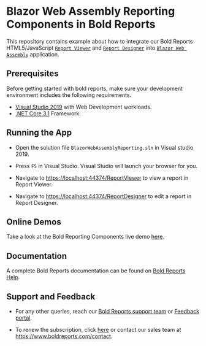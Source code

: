 # Blazor Web Assembly Reporting Components in Bold Reports

This repository contains example about how to integrate our Bold Reports HTML5/JavaScript [`Report Viewer`](https://www.boldreports.com/embedded/reporting-tools/javascript/report-viewer/?utm_source=github&utm_medium=backlinks) and [`Report Designer`](https://www.boldreports.com/embedded/reporting-tools/javascript/report-designer/?utm_source=github&utm_medium=backlinks) into [`Blazor Web Assembly`](https://dotnet.microsoft.com/apps/aspnet/web-apps/blazor/) application.

## Prerequisites

Before getting started with bold reports, make sure your development environment includes the following requirements.

* [Visual Studio 2019](https://visualstudio.microsoft.com/downloads/) with Web Development workloads.
* [.NET Core 3.1](https://dotnet.microsoft.com/download) Framework.

## Running the App

* Open the solution file `BlazorWebAssemblyReporting.sln` in Visual studio 2019.

* Press `F5` in Visual Studio. Visual Studio will launch your browser for you.

* Navigate to [https://localhost:44374/ReportViewer](https://localhost:44374/ReportViewer) to view a report in Report Viewer.

* Navigate to [https://localhost:44374/ReportDesigner](https://localhost:44374/ReportDesigner) to edit a report in Report Designer.

## Online Demos

Take a look at the Bold Reporting Components live demo [here](https://demos.boldreports.com/home/?utm_source=github&utm_medium=backlinks).

## Documentation

A complete Bold Reports documentation can be found on [Bold Reports Help](https://help.boldreports.com/?utm_source=github&utm_medium=backlinks).

## Support and Feedback

* For any other queries, reach our [Bold Reports support team](mailto:support@boldreports.com) or [Feedback portal](https://www.boldreports.com/feedback/?utm_source=github&utm_medium=backlinks).

* To renew the subscription, click [here](https://www.boldreports.com/pricing/?utm_source=github&utm_medium=backlinks) or contact our sales team at <https://www.boldreports.com/contact>.
